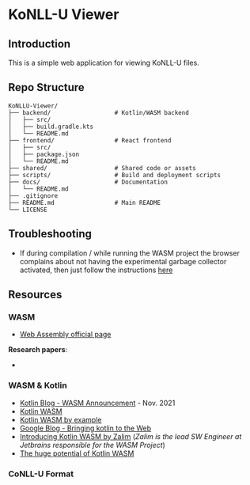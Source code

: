 # KoNLL-U Viewer

## Introduction

This is a simple web application for viewing KoNLL-U files.


## Repo Structure

```
KoNLLU-Viewer/
├── backend/                  # Kotlin/WASM backend
│   ├── src/
│   ├── build.gradle.kts
│   └── README.md
├── frontend/                 # React frontend
│   ├── src/
│   ├── package.json
│   └── README.md
├── shared/                   # Shared code or assets
├── scripts/                  # Build and deployment scripts
├── docs/                     # Documentation
│   └── README.md
├── .gitignore
├── README.md                 # Main README
└── LICENSE
```


## Troubleshooting

- If during compilation / while running the WASM project the browser complains about not having the experimental garbage collector
activated, then just follow the instructions [here](https://kotlinlang.org/docs/wasm-get-started.html#troubleshooting)


## Resources

### WASM

- [Web Assembly official page](https://webassembly.org/)

**Research papers**:

- 

### WASM & Kotlin
- [Kotlin Blog - WASM Announcement](https://blog.jetbrains.com/kotlin/2021/11/k2-compiler-kotlin-wasm-and-tooling-announcements-at-the-2021-kotlin-event/) - Nov. 2021
- [Kotlin WASM](https://kotlinlang.org/docs/wasm-overview.html)
- [Kotlin WASM by example](https://github.com/Kotlin/kotlin-wasm-examples)
- [Google Blog - Bringing kotlin to the Web](https://developers.googleblog.com/2023/05/bringing-kotlin-to-web.html)
- [Introducing Kotlin WASM by Zalim](https://seb.deleuze.fr/introducing-kotlin-wasm/) (*Zalim is the lead SW Engineer at Jetbrains responsible for the WASM Project*)
- [The huge potential of Kotlin WASM](https://seb.deleuze.fr/the-huge-potential-of-kotlin-wasm/)

### CoNLL-U Format